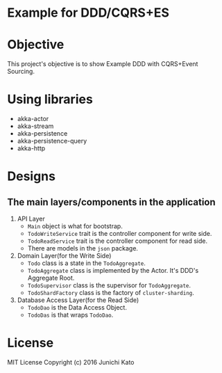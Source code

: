 # Example for DDD/CQRS+ES

# Objective

This project's objective is to show Example DDD with CQRS+Event Sourcing.

# Using libraries

- akka-actor
- akka-stream
- akka-persistence
- akka-persistence-query
- akka-http

# Designs

## The main layers/components in the application

1. API Layer
    - `Main` object is what for bootstrap.
    - `TodoWriteService` trait is the controller component for write side.
    - `TodoReadService` trait is the controller component for read side.
    - There are models in the `json` package.
1. Domain Layer(for the Write Side)
    - `Todo` class is a state in the `TodoAggregate`.
    - `TodoAggregate` class is implemented by the Actor. It's DDD's Aggregate Root.
    - `TodoSupervisor` class is the supervisor for `TodoAggregate`.
    - `TodoShardFactory` class is the factory of `cluster-sharding`.
1. Database Access Layer(for the Read Side)
    - `TodoDao` is the Data Access Object.
    - `TodoDas` is that wraps `TodoDao`.

# License

MIT License
Copyright (c) 2016 Junichi Kato
